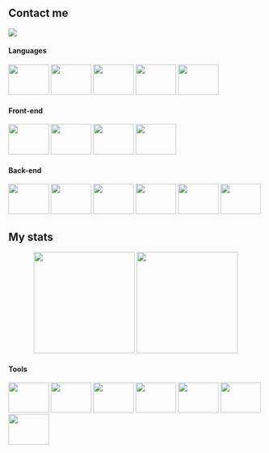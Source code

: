 ## Contact me
<div>
 <a href="https://www.linkedin.com/in/marcelo-kodaira-de-almeida-434571252/" target="_blank">
 <img src="https://img.shields.io/badge/LinkedIn-0077B5?style=for-the-badge&logo=linkedin&logoColor=white" target="_blank"/>
</a>
 

#### Languages
<div>
<img height="60" width="80" src="https://cdn.jsdelivr.net/gh/devicons/devicon/icons/html5/html5-plain-wordmark.svg" />
<img height="60" width="80" src="https://cdn.jsdelivr.net/gh/devicons/devicon/icons/css3/css3-plain-wordmark.svg" />
<img height="60" width="80" src="https://cdn.jsdelivr.net/gh/devicons/devicon/icons/javascript/javascript-original.svg" />
<img height="60" width="80" src="https://cdn.jsdelivr.net/gh/devicons/devicon/icons/typescript/typescript-original.svg" />
<img height="60" width="80" src="https://cdn.jsdelivr.net/gh/devicons/devicon/icons/python/python-original.svg" />
 
</div>

#### Front-end
<div>
 <img height="60" width="80" src="https://cdn.jsdelivr.net/gh/devicons/devicon/icons/react/react-original.svg" />
 <img height="60" width="80" src="https://cdn.jsdelivr.net/gh/devicons/devicon/icons/materialui/materialui-original.svg" />
 <img height="60" width="80" src="https://cdn.jsdelivr.net/gh/devicons/devicon/icons/redux/redux-original.svg" />
 <img height="60" width="80" src="https://cdn.jsdelivr.net/gh/devicons/devicon/icons/sass/sass-original.svg" />
</div>

#### Back-end
<div>
 <img height="60" width="80" src="https://cdn.jsdelivr.net/gh/devicons/devicon/icons/postgresql/postgresql-original.svg" />
 <img height="60" width="80" src="https://cdn.jsdelivr.net/gh/devicons/devicon/icons/mysql/mysql-plain.svg" />
 <img height="60" width="80" src="https://cdn.jsdelivr.net/gh/devicons/devicon/icons/nodejs/nodejs-original.svg" />
 <img height="60" width="80" src="https://cdn.jsdelivr.net/gh/devicons/devicon/icons/express/express-original-wordmark.svg" />
 <img height="60" width="80" src="https://cdn.jsdelivr.net/gh/devicons/devicon/icons/jest/jest-plain.svg" />
 <img height="60" width="80" src="https://cdn.jsdelivr.net/gh/devicons/devicon/icons/django/django-plain.svg" />
</div>

## My stats
<div align="center">
 <img height="200em"  src="https://github-readme-stats.vercel.app/api?username=marcelo-kodaira&count_private=true&show_icons=true&theme=codeSTACKr" />
 <img height="200em"  src="https://github-readme-stats.vercel.app/api/top-langs/?username=marcelo-kodaira&theme=codeSTACKr&langs_count=3" />
</div>
          

#### Tools
<div>
 <img height="60" width="80" src="https://cdn.jsdelivr.net/gh/devicons/devicon/icons/docker/docker-plain-wordmark.svg" />
 <img height="60" width="80" src="https://cdn.jsdelivr.net/gh/devicons/devicon/icons/anaconda/anaconda-original-wordmark.svg" />
 <img height="60" width="80" src="https://cdn.jsdelivr.net/gh/devicons/devicon/icons/git/git-plain.svg" />
 <img height="60" width="80" src="https://cdn.jsdelivr.net/gh/devicons/devicon/icons/github/github-original.svg" />
 <img height="60" width="80" src="https://cdn.jsdelivr.net/gh/devicons/devicon/icons/trello/trello-plain.svg" />
 <img height="60" width="80" src="https://cdn.jsdelivr.net/gh/devicons/devicon/icons/jira/jira-plain.svg" />
 <img height="60" width="80" src="https://cdn.jsdelivr.net/gh/devicons/devicon/icons/slack/slack-original.svg" />             
</div>
